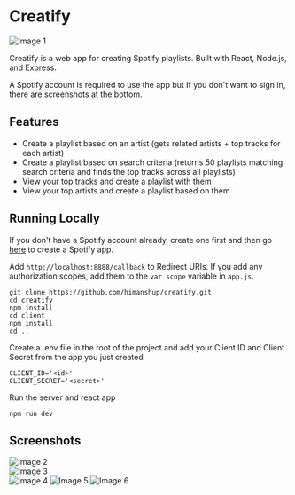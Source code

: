 # Creatify

![Image 1](https://raw.githubusercontent.com/himanshup/spotify-playlist-creator/master/screenshots/home.png)

Creatify is a web app for creating Spotify playlists. Built with React, Node.js, and Express.

A Spotify account is required to use the app but If you don't want to sign in, there are screenshots at the bottom.

## Features

- Create a playlist based on an artist (gets related artists + top tracks for each artist)
- Create a playlist based on search criteria (returns 50 playlists matching search criteria and finds the top tracks across all playlists)
- View your top tracks and create a playlist with them
- View your top artists and create a playlist based on them

## Running Locally

If you don't have a Spotify account already, create one first and then go [here](https://developer.spotify.com/dashboard/login) to create a Spotify app.  

Add `http://localhost:8888/callback` to Redirect URIs. If you add any authorization scopes, add them to the `var scope` variable in `app.js`.  

```
git clone https://github.com/himanshup/creatify.git
cd creatify
npm install
cd client
npm install
cd ..
```

Create a .env file in the root of the project and add your Client ID and Client Secret from the app you just created  

```
CLIENT_ID='<id>'
CLIENT_SECRET='<secret>'
```

Run the server and react app  

```
npm run dev
```

## Screenshots

![Image 2](https://raw.githubusercontent.com/himanshup/spotify-playlist-creator/master/screenshots/hot100.png)  
![Image 3](https://raw.githubusercontent.com/himanshup/spotify-playlist-creator/master/screenshots/search.png)  
![Image 4](https://raw.githubusercontent.com/himanshup/spotify-playlist-creator/master/screenshots/image4.png)
![Image 5](https://raw.githubusercontent.com/himanshup/spotify-playlist-creator/master/screenshots/topTracks.png)
![Image 6](https://raw.githubusercontent.com/himanshup/spotify-playlist-creator/master/screenshots/searchPlaylists.png)
